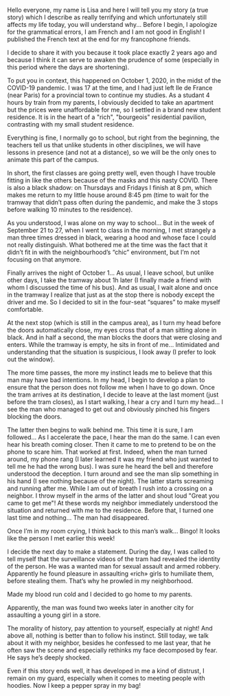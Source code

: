 Hello everyone, my name is Lisa and here I will tell you my story (a true story) which I describe as really terrifying and which unfortunately still affects my life today, you will understand why... Before I begin, I apologize for the grammatical errors, I am French and I am not good in English!
I published the French text at the end for my francophone friends. 

I decide to share it with you because it took place exactly 2 years ago and because I think it can serve to awaken the prudence of some (especially in this period where the days are shortening).

To put you in context, this happened on October 1, 2020, in the midst of the COVID-19 pandemic. I was 17 at the time, and I had just left Ile de France (near Paris) for a provincial town to continue my studies. As a studant 4 hours by train from my parents, I obviously decided to take an apartment but the prices were unaffordable for me, so I settled in a brand new student residence. It is in the heart of a "rich", "bourgeois" residential pavilion, contrasting with my small student residence.

Everything is fine, I normally go to school, but right from the beginning, the teachers tell us that unlike students in other disciplines, we will have lessons in presence (and not at a distance), so we will be the only ones to animate this part of the campus.

In short, the first classes are going pretty well, even though I have trouble fitting in like the others because of the masks and this nasty COVID. There is also a black shadow: on Thursdays and Fridays I finish at 8 pm, which makes me return to my little house around 8:45 pm (time to wait for the tramway that didn’t pass often during the pandemic, and make the 3 stops before walking 10 minutes to the residence).

As you understood, I was alone on my way to school… But in the week of September 21 to 27, when I went to class in the morning, I met strangely a man three times dressed in black, wearing a hood and whose face I could not really distinguish. What bothered me at the time was the fact that it didn’t fit in with the neighbourhood’s “chic” environment, but I’m not focusing on that anymore.

Finally arrives the night of October 1… As usual, I leave school, but unlike other days, I take the tramway about 1h later (I finally made a friend with whom I discussed the time of his bus). And as usual, I wait alone and once in the tramway I realize that just as at the stop there is nobody except the driver and me. So I decided to sit in the four-seat “squares” to make myself comfortable. 

At the next stop (which is still in the campus area), as I turn my head before the doors automatically close, my eyes cross that of a man sitting alone in black. And in half a second, the man blocks the doors that were closing and enters. While the tramway is empty, he sits in front of me… Intimidated and understanding that the situation is suspicious, I look away (I prefer to look out the window). 

The more time passes, the more my instinct leads me to believe that this man may have bad intentions. In my head, I begin to develop a plan to ensure that the person does not follow me when I have to go down.
Once the tram arrives at its destination, I decide to leave at the last moment (just before the tram closes), as I start walking, I hear a cry and I turn my head… I see the man who managed to get out and obviously pinched his fingers blocking the doors.

The latter then begins to walk behind me. This time it is sure, I am followed... As I accelerate the pace, I hear the man do the same. I can even hear his breath coming closer. Then it came to me to pretend to be on the phone to scare him. That worked at first. Indeed, when the man turned around, my phone rang (I later learned it was my friend who just wanted to tell me he had the wrong bus). I was sure he heard the bell and therefore understood the deception. I turn around and see the man slip something in his hand (I see nothing because of the night). The latter starts screaming and running after me. While I am out of breath I rush into a crossing on a neighbor. I throw myself in the arms of the latter and shout loud "Great you came to get me"! 
At these words my neighbor immediately understood the situation and returned with me to the residence. Before that, I turned one last time and nothing... The man had disappeared. 


Once I’m in my room crying, I think back to this man’s walk… Bingo! It looks like the person I met earlier this week!

I decide the next day to make a statement. During the day, I was called to tell myself that the surveillance videos of the tram had revealed the identity of the person. He was a wanted man for sexual assault and armed robbery. Apparently he found pleasure in assaulting «rich» girls to humiliate them, before stealing them. That’s why he prowled in my neighborhood.

Made my blood run cold and I decided to go home to my parents.

Apparently, the man was found two weeks later in another city for assaulting a young girl in a store.

The morality of history, pay attention to yourself, especially at night! And above all, nothing is better than to follow his instinct. Still today, we talk about it with my neighbor, besides he confessed to me last year, that he often saw the scene and especially rethinks my face decomposed by fear. He says he’s deeply shocked.

Even if this story ends well, it has developed in me a kind of distrust, I remain on my guard, especially when it comes to meeting people with hoodies. Now I keep a pepper spray in my bag!